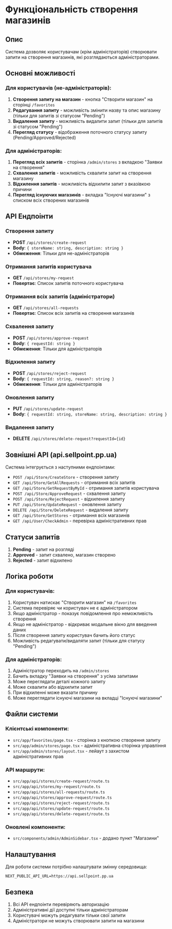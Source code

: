 # Функціональність створення магазинів

## Опис
Система дозволяє користувачам (крім адміністраторів) створювати запити на створення магазинів, які розглядаються адміністраторами.

## Основні можливості

### Для користувачів (не-адміністраторів):
1. **Створення запиту на магазин** - кнопка "Створити магазин" на сторінці `/favorites`
2. **Редагування запиту** - можливість змінити назву та опис магазину (тільки для запитів зі статусом "Pending")
3. **Видалення запиту** - можливість видалити запит (тільки для запитів зі статусом "Pending")
4. **Перегляд статусу** - відображення поточного статусу запиту (Pending/Approved/Rejected)

### Для адміністраторів:
1. **Перегляд всіх запитів** - сторінка `/admin/stores` з вкладкою "Заявки на створення"
2. **Схвалення запитів** - можливість схвалити запит на створення магазину
3. **Відхилення запитів** - можливість відхилити запит з вказівкою причини
4. **Перегляд існуючих магазинів** - вкладка "Існуючі магазини" з списком всіх створених магазинів

## API Ендпоінти

### Створення запиту
- **POST** `/api/stores/create-request`
- **Body**: `{ storeName: string, description: string }`
- **Обмеження**: Тільки для не-адміністраторів

### Отримання запитів користувача
- **GET** `/api/stores/my-request`
- **Повертає**: Список запитів поточного користувача

### Отримання всіх запитів (адміністратори)
- **GET** `/api/stores/all-requests`
- **Повертає**: Список всіх запитів на створення магазинів

### Схвалення запиту
- **POST** `/api/stores/approve-request`
- **Body**: `{ requestId: string }`
- **Обмеження**: Тільки для адміністраторів

### Відхилення запиту
- **POST** `/api/stores/reject-request`
- **Body**: `{ requestId: string, reason?: string }`
- **Обмеження**: Тільки для адміністраторів

### Оновлення запиту
- **PUT** `/api/stores/update-request`
- **Body**: `{ requestId: string, storeName: string, description: string }`

### Видалення запиту
- **DELETE** `/api/stores/delete-request?requestId={id}`

## Зовнішні API (api.sellpoint.pp.ua)

Система інтегрується з наступними ендпоінтами:

- `POST /api/Store/CreateStore` - створення запиту
- `GET /api/Store/GetAllRequests` - отримання всіх запитів
- `GET /api/Store/GetRequestByMyId` - отримання запитів користувача
- `POST /api/Store/ApproveRequest` - схвалення запиту
- `POST /api/Store/RejectRequest` - відхилення запиту
- `PUT /api/Store/UpdateRequest` - оновлення запиту
- `DELETE /api/Store/DeleteRequest` - видалення запиту
- `GET /api/Store/GetStores` - отримання всіх магазинів
- `GET /api/User/CheckAdmin` - перевірка адміністративних прав

## Статуси запитів

1. **Pending** - запит на розгляді
2. **Approved** - запит схвалено, магазин створено
3. **Rejected** - запит відхилено

## Логіка роботи

### Для користувачів:
1. Користувач натискає "Створити магазин" на `/favorites`
2. Система перевіряє чи користувач не є адміністратором
3. Якщо адміністратор - показує повідомлення про неможливість створення
4. Якщо не адміністратор - відкриває модальне вікно для введення даних
5. Після створення запиту користувач бачить його статус
6. Можливість редагувати/видаляти запит (тільки для статусу "Pending")

### Для адміністраторів:
1. Адміністратор переходить на `/admin/stores`
2. Бачить вкладку "Заявки на створення" з усіма запитами
3. Може переглядати деталі кожного запиту
4. Може схвалити або відхилити запит
5. При відхиленні може вказати причину
6. Може переглядати існуючі магазини на вкладці "Існуючі магазини"

## Файли системи

### Клієнтські компоненти:
- `src/app/favorites/page.tsx` - сторінка з кнопкою створення запиту
- `src/app/admin/stores/page.tsx` - адміністративна сторінка управління
- `src/app/admin/stores/layout.tsx` - лейаут з захистом адміністративних прав

### API маршрути:
- `src/app/api/stores/create-request/route.ts`
- `src/app/api/stores/my-request/route.ts`
- `src/app/api/stores/all-requests/route.ts`
- `src/app/api/stores/approve-request/route.ts`
- `src/app/api/stores/reject-request/route.ts`
- `src/app/api/stores/update-request/route.ts`
- `src/app/api/stores/delete-request/route.ts`

### Оновлені компоненти:
- `src/components/admin/AdminSidebar.tsx` - додано пункт "Магазини"

## Налаштування

Для роботи системи потрібно налаштувати змінну середовища:
```
NEXT_PUBLIC_API_URL=https://api.sellpoint.pp.ua
```

## Безпека

1. Всі API ендпоінти перевіряють авторизацію
2. Адміністративні дії доступні тільки адміністраторам
3. Користувачі можуть редагувати тільки свої запити
4. Адміністратори не можуть створювати запити на магазини

